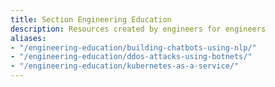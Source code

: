 ```yaml
---
title: Section Engineering Education
description: Resources created by engineers for engineers
aliases:
- "/engineering-education/building-chatbots-using-nlp/"
- "/engineering-education/ddos-attacks-using-botnets/"
- "/engineering-education/kubernetes-as-a-service/"
---
```


